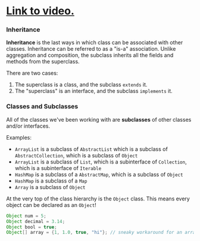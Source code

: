 # [Link to video.](https://www.youtube.com/watch?v=RGJ_yupGoec&list=PLVD25niNi0Bklbh7Po--kFFLXFxxoIDUJ)

### Inheritance

**Inheritance** is the last ways in which class can be associated with other classes. Inheritance can be referred to as a "is-a" association. Unlike aggregation and composition, the subclass inherits all the fields and methods from the superclass. 

There are two cases:
1. The superclass is a class, and the subclass `extends` it.
2. The "superclass" is an interface, and the subclass `implements` it.

### Classes and Subclasses

All of the classes we've been working with are **subclasses** of other classes and/or interfaces.

Examples:
* `ArrayList` is a subclass of `AbstractList` which is a subclass of `AbstractCollection`, which is a subclass of `Object`
* `ArrayList` is a subclass of `List`, which is a subinterface of `Collection`, which is a subinterface of `Iterable`
* `HashMap` is a subclass of a `AbstractMap`, which is a subclass of `Object`
* `HashMap` is a subclass of a `Map`
* `Array` is a subclass of `Object`

At the very top of the class hierarchy is the `Object` class. This means every object can be declared as an `Object`!

```java
Object num = 5;
Object decimal = 3.14;
Object bool = true;
Object[] array = {1, 1.0, true, "hi"}; // sneaky workaround for an array with mixed data types
```
